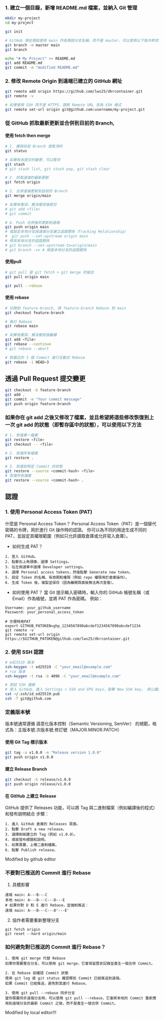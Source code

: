 ### 1. 建立一個目錄，新增 README.md 檔案，並納入 Git 管理

``` bash
mkdir my-project
cd my-project

git init

# GitHub 現在預設使用 main 作為預設分支名稱，而不是 master，可以使用以下指令修改
git branch -m master main
git branch

echo "# My Project" >> README.md
git add README.md
git commit -m "modified README.md"
```

### 2. 修改 Remote Origin 到遠端已建立的 GitHub 網址
``` bash
git remote add origin https://github.com/lws25/dkrcontainer.git
git remote -v

# 如果使用 SSH 而不是 HTTPS，請將 Remote URL 改為 SSH 格式
git remote set-url origin git@github.com:username/my-project.git

```

### 從 GitHub 抓取最新更新並合併到目前的 Branch, 
#### 使用 fetch then merge
``` bash
# 1. 確保目前 Branch 是乾淨的
git status

# 如果有未提交的變更，可以暫存
git stash
# git stash list, git stash pop, git stash clear

# 2. 抓取遠端的最新更新
git fetch origin

# 3. 合併遠端更新到目前的 Branch
git merge origin/main

# 如果有衝突，解決衝突後提交
# git add <file>
# git commit

# 4. Push 合併後的更新到遠端
git push origin main
# 或設定本地分支與遠端分支建立追蹤關係（Tracking Relationship）
#  git push --set-upstream origin main
# 修改本地分支的追蹤關係
# git branch --set-upstream-to=origin/main
# git branch -vv # 檢查本地分支的追蹤關係

```

#### 使用pull
``` bash
# git pull 是 git fetch + git merge 的組合
git pull origin main

git pull --rebase

```

#### 使用 rebase
``` bash
# 切換到 feature-branch, 將 feature-branch Rebase 到 main
git checkout feature-branch

# 執行 Rebase
git rebase main

# 如果有衝突，解決衝突後繼續
git add <file>
git rebase --continue
# git rebase --abort

# 對最近的 3 個 Commit 進行互動式 Rebase
git rebase -i HEAD~3

```

## 透過 Pull Request 提交變更
``` bash
git checkout -b feature-branch
git add .
git commit -m "Your commit message"
git push origin feature-branch

```

### 如果你在 git add 之後又修改了檔案，並且希望將這些修改恢復到上一次 git add 的狀態（即暫存區中的狀態），可以使用以下方法
``` bash
# 1. 恢復單一檔案
git restore <file>
git checkout -- <file>

# 2. 恢復所有檔案
git restore .

# 3. 恢復到特定 Commit 的狀態
git restore --source <commit-hash> <file>
# 恢復所有檔案
git restore --source <commit-hash> .


```


## 認證
### 1. 使用 Personal Access Token (PAT)
什麼是 Personal Access Token？
Personal Access Token（PAT）是一個替代密碼的令牌，用於進行 Git 操作時的認證。
你可以為不同的用途生成不同的 PAT，並設定其權限範圍（例如只允許讀取倉庫或允許寫入倉庫）。
- 如何生成 PAT？
```
1. 登入 GitHub。
2. 點擊右上角頭像，選擇 Settings。
3. 在左側選單中選擇 Developer settings。
4. 選擇 Personal access tokens，然後點擊 Generate new token。
5. 設定 Token 的名稱、有效期和權限（例如 repo 權限用於倉庫操作）。
6. 生成 Token 後，複製並保存（因為離開頁面後無法再次查看）。
```
- 如何使用 PAT？
當 Git 提示輸入密碼時，輸入你的 GitHub 帳號名稱（或 Email）作為帳號，並將 PAT 作為密碼。
例如：
```
Username: your_github_username
Password: your_personal_access_token

# 方便時用PAT
export GITHUB_PATOKEN=ghp_1234567890abcdef1234567890abcdef1234
git remote -v
git remote set-url origin https://$GITHUB_PATOKEN@github.com/lws25/dkrcontainer.git

```

### 2. 使用 SSH 認證
``` bash
# ed25519 版本
ssh-keygen -t ed25519 -C "your_email@example.com"
# rsa 版本
ssh-keygen -t rsa -b 4096 -C "your_email@example.com"

# 測試 SSH 連線
# 登入 GitHub，進入 Settings > SSH and GPG keys，點擊 New SSH key。 將公鑰內容貼上並保存。
cat ~/.ssh/id_ed25519.pub
ssh -T git@github.com


```
### 定義版本號
版本號通常遵循 語意化版本控制（Semantic Versioning, SemVer） 的規範，格式為：主版本號.次版本號.修訂號（MAJOR.MINOR.PATCH）
#### 使用 Git Tag 標示版本
``` bash
git tag -a v1.0.0 -m "Release version 1.0.0"
git push origin v1.0.0


```
#### 建立 Release Branch
``` bash
git checkout -b release/v1.0.0
git push origin release/v1.0.0

```
#### 在 GitHub 上建立 Release
GitHub 提供了 Releases 功能，可以將 Tag 與二進制檔案（例如編譯後的程式）和發布說明結合
步驟：
```
1. 進入 GitHub 倉庫的 Releases 頁面。
2. 點擊 Draft a new release。
3. 選擇剛剛建立的 Tag（例如 v1.0.0）。
4. 填寫發布標題和說明。
5. 如果需要，上傳二進制檔案。
6. 點擊 Publish release。
```
Modified by github editor

### 不要對已推送的 Commit 進行 Rebase
1. 具體影響
```
遠端 main: A---B---C
本地 main: A---B---C---D---E
# 如果你對 D 和 E 進行 Rebase，並強制推送：
遠端 main: A---B---C---D'---E'
```
2. 協作者需要重新整理分支
```
git fetch origin
git reset --hard origin/main
```
### 如何避免對已推送的 Commit 進行 Rebase？
```
1. 使用 git merge 代替 Rebase
如果你需要整合分支，可以使用 git merge，它會保留歷史記錄並產生一個合併 Commit。

2. 在 Rebase 前確認 Commit 狀態
使用 git log 或 git status 確認哪些 Commit 已經推送到遠端。
如果 Commit 已經推送，避免對其進行 Rebase。

3. 使用 git pull --rebase 同步分支
當你需要同步遠端分支時，可以使用 git pull --rebase，它會將本地的 Commit 重新應用到遠端分支的最新 Commit 之後，而不是產生一個合併 Commit。

```

Modified by local editor!!!

